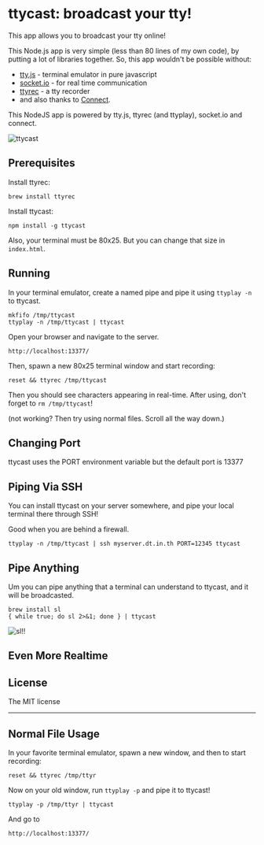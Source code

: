 ttycast: broadcast your tty!
============================

This app allows you to broadcast your tty online!

This Node.js app is very simple (less than 80 lines of my own code),
by putting a lot of libraries together. So, this app wouldn't be possible without:

* [tty.js](https://github.com/chjj/tty.js) - terminal emulator in pure javascript
* [socket.io](http://socket.io/) - for real time communication
* [ttyrec](http://0xcc.net/ttyrec/index.html.en) - a tty recorder
* and also thanks to [Connect](http://www.senchalabs.org/connect/).

This NodeJS app is powered by tty.js, ttyrec (and ttyplay), socket.io and connect.

<img src="http://i.imgur.com/7aRYM.png" alt="ttycast">

Prerequisites
-------------

Install ttyrec:

    brew install ttyrec

Install ttycast:

    npm install -g ttycast

Also, your terminal must be 80x25. But you can change that size in `index.html`.

Running
-------

In your terminal emulator, create a named pipe and pipe it using `ttyplay -n` to ttycast.

    mkfifo /tmp/ttycast
    ttyplay -n /tmp/ttycast | ttycast

Open your browser and navigate to the server.

    http://localhost:13377/

Then, spawn a new 80x25 terminal window and start recording:

    reset && ttyrec /tmp/ttycast

Then you should see characters appearing in real-time. After using, don't forget to `rm /tmp/ttycast`!

(not working? Then try using normal files. Scroll all the way down.)



Changing Port
-------------

ttycast uses the PORT environment variable but the default port is 13377



Piping Via SSH
--------------

You can install ttycast on your server somewhere, and pipe your
local terminal there through SSH!

Good when you are behind a firewall.

    ttyplay -n /tmp/ttycast | ssh myserver.dt.in.th PORT=12345 ttycast



Pipe Anything
-------------

Um you can pipe anything that a terminal can understand to ttycast, and it will be broadcasted.

    brew install sl
    { while true; do sl 2>&1; done } | ttycast

<img src="http://i.imgur.com/7pQoN.png" alt="sl!!">



Even More Realtime
------------------




License
-------

The MIT license


----

Normal File Usage
-----------------

In your favorite terminal emulator, spawn a new window, and then to start recording:

    reset && ttyrec /tmp/ttyr

Now on your old window, run `ttyplay -p` and pipe it to ttycast!

    ttyplay -p /tmp/ttyr | ttycast

And go to

    http://localhost:13377/

